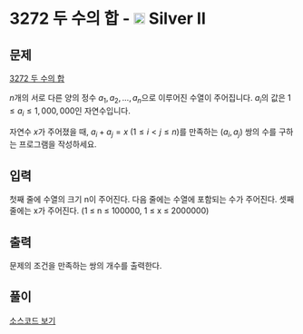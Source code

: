 # 3272 두 수의 합 - <img src="https://static.solved.ac/tier_small/9.svg" style="height:20px" /> Silver II


## 문제

[3272 두 수의 합](https://www.acmicpc.net/problem/3273)

$n$개의 서로 다른 양의 정수 $a_1, a_2, \ldots, a_n$으로 이루어진 수열이 주어집니다. $a_i$의 값은 $1 \le a_i \le 1,000,000$인 자연수입니다.

자연수 $x$가 주어졌을 때, $a_i + a_j = x$ ($1 \le i < j \le n$)를 만족하는 $(a_i, a_j)$ 쌍의 수를 구하는 프로그램을 작성하세요.

## 입력

첫째 줄에 수열의 크기 n이 주어진다. 다음 줄에는 수열에 포함되는 수가 주어진다. 셋째 줄에는 x가 주어진다. (1 ≤ n ≤ 100000, 1 ≤ x ≤ 2000000)

## 출력

문제의 조건을 만족하는 쌍의 개수를 출력한다.

## 풀이

[소스코드 보기](3273_sol.py)